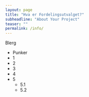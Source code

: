 ```yaml
---
layout: page
title: "Hva er Fordelingsutvalget?"
subheadline: "About Your Project"
teaser: ""
permalink: /info/
---
```


Blerg


* Punker
* 1
* 2
* 3
* 4
* 5
    * 5.1
    * 5.2
    
    
